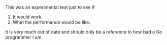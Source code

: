 This was an experimental test just to see if
1. It would work.
2. What the performance would be like.

It is very much out of date and should only be a reference to how bad a Go programmer I am.
